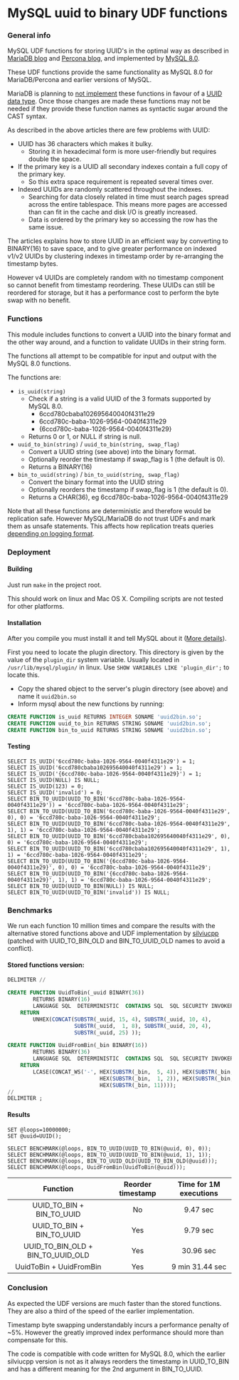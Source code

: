 # MySQL uuid to binary UDF functions

### General info

MySQL UDF functions for storing UUID's in the optimal way as described in [MariaDB blog][1] and [Percona blog][2], and implemented by [MySQL 8.0][3].

These UDF functions provide the same functionality as MySQL 8.0 for MariaDB/Percona and earlier versions of MySQL.

MariaDB is planning to [not implement][6] these functions in favour of a [UUID data type][7]. Once those changes are made these functions may not be needed if they provide these function names as syntactic sugar around the CAST syntax.

As described in the above articles there are few problems with UUID:
* UUID has 36 characters which makes it bulky.
  * Storing it in hexadecimal form is more user-friendly but requires double the space.
* If the primary key is a UUID all secondary indexes contain a full copy of the primary key.
  * So this extra space requirement is repeated several times over.
* Indexed UUIDs are randomly scattered throughout the indexes.
  * Searching for data closely related in time must search pages spread across the entire tablespace. This means more pages are accessed than can fit in the cache and disk I/O is greatly increased.
  * Data is ordered by the primary key so accessing the row has the same issue.

The articles explains how to store UUID in an efficient way by converting to BINARY(16) to save space, and to give greater performance on indexed v1/v2 UUIDs by clustering indexes in timestamp order by re-arranging the timestamp bytes.

However v4 UUIDs are completely random with no timestamp component so cannot benefit from timestamp reordering. These UUIDs can still be reordered for storage, but it has a performance cost to perform the byte swap with no benefit.

### Functions

This module includes functions to convert a UUID into the binary format and the other way around, and a function to validate UUIDs in their string form.

The functions all attempt to be compatible for input and output with the MySQL 8.0 functions.

The functions are:
* `is_uuid(string)`
  * Check if a string is a valid UUID of the 3 formats supported by MySQL 8.0.
    * 6ccd780cbaba102695640040f4311e29
    * 6ccd780c-baba-1026-9564-0040f4311e29
    * {6ccd780c-baba-1026-9564-0040f4311e29}
  * Returns 0 or 1, or NULL if string is null.
* `uuid_to_bin(string)` / `uuid_to_bin(string, swap_flag)`
  * Convert a UUID string (see above) into the binary format.
  * Optionally reorder the timestamp if swap_flag is 1 (the default is 0).
  * Returns a BINARY(16)
* `bin_to_uuid(string)` / `bin_to_uuid(string, swap_flag)`
  * Convert the binary format into the UUID string
  * Optionally reorders the timestamp if swap_flag is 1 (the default is 0).
  * Returns a CHAR(36), eg 6ccd780c-baba-1026-9564-0040f4311e29

Note that all these functions are deterministic and therefore would be replication safe. However MySQL/MariaDB do not trust UDFs and mark them as unsafe statements. This affects how replication treats queries [depending on logging format][8].

### Deployment

#### Building

Just run `make` in the project root.

This should work on linux and Mac OS X. Compiling scripts are not tested for other platforms.

#### Installation

After you compile you must install it and tell MySQL about it ([More details][4]).

First you need to locate the plugin directory. This directory is given by the value of the `plugin_dir` system variable.
Usually located in `/usr/lib/mysql/plugin/` in linux. Use `SHOW VARIABLES LIKE 'plugin_dir';` to locate this.

- Copy the shared object to the server's plugin directory (see above) and name it `uuid2bin.so`
- Inform mysql about the new functions by running:

```sql
CREATE FUNCTION is_uuid RETURNS INTEGER SONAME 'uuid2bin.so';
CREATE FUNCTION uuid_to_bin RETURNS STRING SONAME 'uuid2bin.so';
CREATE FUNCTION bin_to_uuid RETURNS STRING SONAME 'uuid2bin.so';
```

#### Testing

```
SELECT IS_UUID('6ccd780c-baba-1026-9564-0040f4311e29') = 1;
SELECT IS_UUID('6ccd780cbaba102695640040f4311e29') = 1;
SELECT IS_UUID('{6ccd780c-baba-1026-9564-0040f4311e29}') = 1;
SELECT IS_UUID(NULL) IS NULL;
SELECT IS_UUID(123) = 0;
SELECT IS_UUID('invalid') = 0;
SELECT BIN_TO_UUID(UUID_TO_BIN('6ccd780c-baba-1026-9564-0040f4311e29')) = '6ccd780c-baba-1026-9564-0040f4311e29';
SELECT BIN_TO_UUID(UUID_TO_BIN('6ccd780c-baba-1026-9564-0040f4311e29', 0), 0) = '6ccd780c-baba-1026-9564-0040f4311e29';
SELECT BIN_TO_UUID(UUID_TO_BIN('6ccd780c-baba-1026-9564-0040f4311e29', 1), 1) = '6ccd780c-baba-1026-9564-0040f4311e29';
SELECT BIN_TO_UUID(UUID_TO_BIN('6ccd780cbaba102695640040f4311e29', 0), 0) = '6ccd780c-baba-1026-9564-0040f4311e29';
SELECT BIN_TO_UUID(UUID_TO_BIN('6ccd780cbaba102695640040f4311e29', 1), 1) = '6ccd780c-baba-1026-9564-0040f4311e29';
SELECT BIN_TO_UUID(UUID_TO_BIN('{6ccd780c-baba-1026-9564-0040f4311e29}', 0), 0) = '6ccd780c-baba-1026-9564-0040f4311e29';
SELECT BIN_TO_UUID(UUID_TO_BIN('{6ccd780c-baba-1026-9564-0040f4311e29}', 1), 1) = '6ccd780c-baba-1026-9564-0040f4311e29';
SELECT BIN_TO_UUID(UUID_TO_BIN(NULL)) IS NULL;
SELECT BIN_TO_UUID(UUID_TO_BIN('invalid')) IS NULL;
```

### Benchmarks

We run each function 10 million times and compare the results with the alternative stored functions above and UDF implementation by [silviucpp][5] (patched with UUID_TO_BIN_OLD and BIN_TO_UUID_OLD names to avoid a conflict).

#### Stored functions version:

```sql
DELIMITER //

CREATE FUNCTION UuidToBin(_uuid BINARY(36))
        RETURNS BINARY(16)
        LANGUAGE SQL  DETERMINISTIC  CONTAINS SQL  SQL SECURITY INVOKER
    RETURN
        UNHEX(CONCAT(SUBSTR(_uuid, 15, 4), SUBSTR(_uuid, 10, 4),
                     SUBSTR(_uuid,  1, 8), SUBSTR(_uuid, 20, 4),
                     SUBSTR(_uuid, 25) ));

CREATE FUNCTION UuidFromBin(_bin BINARY(16))
        RETURNS BINARY(36)
        LANGUAGE SQL  DETERMINISTIC  CONTAINS SQL  SQL SECURITY INVOKER
    RETURN
        LCASE(CONCAT_WS('-', HEX(SUBSTR(_bin,  5, 4)), HEX(SUBSTR(_bin,  3, 2)),
                             HEX(SUBSTR(_bin,  1, 2)), HEX(SUBSTR(_bin,  9, 2)),
                             HEX(SUBSTR(_bin, 11))));
//
DELIMITER ;
```

#### Results

```
SET @loops=10000000;
SET @uuid=UUID();

SELECT BENCHMARK(@loops, BIN_TO_UUID(UUID_TO_BIN(@uuid, 0), 0));
SELECT BENCHMARK(@loops, BIN_TO_UUID(UUID_TO_BIN(@uuid, 1), 1));
SELECT BENCHMARK(@loops, BIN_TO_UUID_OLD(UUID_TO_BIN_OLD(@uuid)));
SELECT BENCHMARK(@loops, UuidFromBin(UuidToBin(@uuid)));

```

|Function                           | Reorder timestamp         | Time for 1M executions    |
|:---------------------------------:|:-------------------------:|:-------------------------:|
| UUID_TO_BIN + BIN_TO_UUID         | No                        | 9.47 sec                  |
| UUID_TO_BIN + BIN_TO_UUID         | Yes                       | 9.79 sec                  |
| UUID_TO_BIN_OLD + BIN_TO_UUID_OLD | Yes                       | 30.96 sec                 |
| UuidToBin + UuidFromBin           | Yes                       | 9 min 31.44 sec           |

### Conclusion

As expected the UDF versions are much faster than the stored functions. They are also a third of the speed of the earlier implementation.

Timestamp byte swapping understandably incurs a performance penalty of ~5%. However the greatly improved index performance should more than compensate for this.

The code is compatible with code written for MySQL 8.0, which the earlier silviucpp version is not as it always reorders the timestamp in UUID_TO_BIN and has a different meaning for the 2nd argument in BIN_TO_UUID.

[1]:https://mariadb.com/kb/en/library/guiduuid-performance/
[2]:https://www.percona.com/blog/2014/12/19/store-uuid-optimized-way/
[3]:https://dev.mysql.com/doc/refman/8.0/en/miscellaneous-functions.html
[4]:http://dev.mysql.com/doc/refman/5.7/en/udf-compiling.html
[5]:https://github.com/silviucpp/uuid2bin 
[6]:https://jira.mariadb.org/browse/MDEV-15854
[7]:https://jira.mariadb.org/browse/MDEV-4958
[8]:https://mariadb.com/kb/en/unsafe-statements-for-statement-based-replication/
